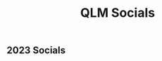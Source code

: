 ﻿---
layout: page
title: QLM Socials
subtitle:
---

## 2023 Socials
<script type="module" src="https://cdn.jsdelivr.net/npm/bsky-embed/dist/bsky-embed.es.js" async></script>
<bsky-embed feed="https://bsky.app/profile/drphilgregory.bsky.social/feed/aaaopomsq22gw"></bsky-embed>
